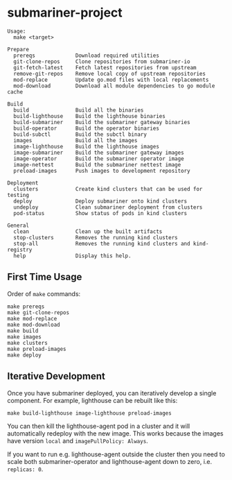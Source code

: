 # submariner-project

```
Usage:
  make <target>

Prepare
  prereqs             Download required utilities
  git-clone-repos     Clone repositories from submariner-io
  git-fetch-latest    Fetch latest repositories from upstream
  remove-git-repos    Remove local copy of upstream repositories
  mod-replace         Update go.mod files with local replacements
  mod-download        Download all module dependencies to go module cache

Build
  build               Build all the binaries
  build-lighthouse    Build the lighthouse binaries
  build-submariner    Build the submariner gateway binaries
  build-operator      Build the operator binaries
  build-subctl        Build the subctl binary
  images              Build all the images
  image-lighthouse    Build the lighthouse images
  image-submariner    Build the submariner gateway images
  image-operator      Build the submariner operator image
  image-nettest       Build the submariner nettest image
  preload-images      Push images to development repository

Deployment
  clusters            Create kind clusters that can be used for testing
  deploy              Deploy submariner onto kind clusters
  undeploy            Clean submariner deployment from clusters
  pod-status          Show status of pods in kind clusters

General
  clean               Clean up the built artifacts
  stop-clusters       Removes the running kind clusters
  stop-all            Removes the running kind clusters and kind-registry
  help                Display this help.
```

## First Time Usage

Order of `make` commands:

```
make prereqs
make git-clone-repos
make mod-replace
make mod-download
make build
make images
make clusters
make preload-images
make deploy
```

## Iterative Development

Once you have submariner deployed, you can iteratively develop a single component. For example,
lighthouse can be rebuilt like this:

```
make build-lighthouse image-lighthouse preload-images
```

You can then kill the lighthouse-agent pod in a cluster and it will automatically redeploy with
the new image. This works because the images have version `local` and `imagePullPolicy: Always`.

If you want to run e.g. lighthouse-agent outside the cluster then you need to scale both
submariner-operator and lighthouse-agent down to zero, i.e. `replicas: 0`.

